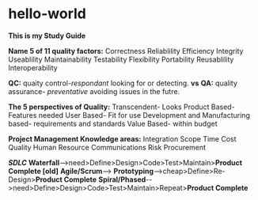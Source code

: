 # hello-world
__This is my Study Guide__


**Name 5 of 11 quality factors:**
Correctness
Reliablility
Efficiency
Integrity
Useablility
Maintainability
Testability
Flexibility 
Portability
Reusablility
Interoperability

**QC:** quaity control-*respondant* looking for or detecting.
**vs** 
**QA:** quality assurance- *preventative* avoiding issues in the futre. 

**The 5 perspectives of Quality:**
Transcendent- Looks
Product Based- Features needed
User Based- Fit for use
Development and Manufacturing based- requirements and standards
Value Based- within budget

**Project Management Knowledge areas:**
Integration
Scope
Time
Cost
Quality
Human Resource
Communications
Risk
Procurement

**_SDLC_**
**Waterfall**-->need>Define>Design>Code>Test>Maintain>**Product Complete [old]**
**Agile/Scrum**-->
**Prototyping**-->cheap>Define>Re-Design>**Product Complete**
**Spiral/Phased**-->need>Define>Design>Code>Test>Maintain>Repeat>**Product Complete**











